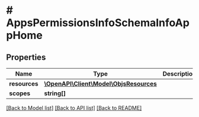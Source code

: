 # # AppsPermissionsInfoSchemaInfoAppHome

## Properties

Name | Type | Description | Notes
------------ | ------------- | ------------- | -------------
**resources** | [**\OpenAPI\Client\Model\ObjsResources**](ObjsResources.md) |  | [optional]
**scopes** | **string[]** |  | [optional]

[[Back to Model list]](../../README.md#models) [[Back to API list]](../../README.md#endpoints) [[Back to README]](../../README.md)
